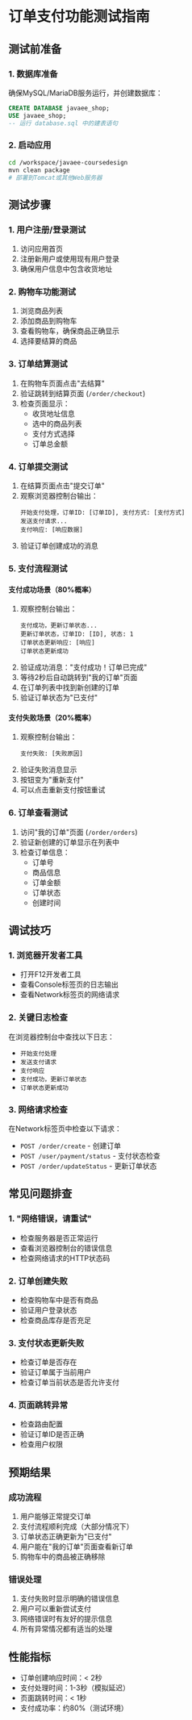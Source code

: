 # 订单支付功能测试指南

## 测试前准备

### 1. 数据库准备
确保MySQL/MariaDB服务运行，并创建数据库：
```sql
CREATE DATABASE javaee_shop;
USE javaee_shop;
-- 运行 database.sql 中的建表语句
```

### 2. 启动应用
```bash
cd /workspace/javaee-coursedesign
mvn clean package
# 部署到Tomcat或其他Web服务器
```

## 测试步骤

### 1. 用户注册/登录测试
1. 访问应用首页
2. 注册新用户或使用现有用户登录
3. 确保用户信息中包含收货地址

### 2. 购物车功能测试
1. 浏览商品列表
2. 添加商品到购物车
3. 查看购物车，确保商品正确显示
4. 选择要结算的商品

### 3. 订单结算测试
1. 在购物车页面点击"去结算"
2. 验证跳转到结算页面 (`/order/checkout`)
3. 检查页面显示：
   - 收货地址信息
   - 选中的商品列表
   - 支付方式选择
   - 订单总金额

### 4. 订单提交测试
1. 在结算页面点击"提交订单"
2. 观察浏览器控制台输出：
   ```
   开始支付处理，订单ID: [订单ID], 支付方式: [支付方式]
   发送支付请求...
   支付响应: [响应数据]
   ```
3. 验证订单创建成功的消息

### 5. 支付流程测试

#### 支付成功场景（80%概率）
1. 观察控制台输出：
   ```
   支付成功，更新订单状态...
   更新订单状态，订单ID: [ID], 状态: 1
   订单状态更新响应: [响应]
   订单状态更新成功
   ```
2. 验证成功消息："支付成功！订单已完成"
3. 等待2秒后自动跳转到"我的订单"页面
4. 在订单列表中找到新创建的订单
5. 验证订单状态为"已支付"

#### 支付失败场景（20%概率）
1. 观察控制台输出：
   ```
   支付失败: [失败原因]
   ```
2. 验证失败消息显示
3. 按钮变为"重新支付"
4. 可以点击重新支付按钮重试

### 6. 订单查看测试
1. 访问"我的订单"页面 (`/order/orders`)
2. 验证新创建的订单显示在列表中
3. 检查订单信息：
   - 订单号
   - 商品信息
   - 订单金额
   - 订单状态
   - 创建时间

## 调试技巧

### 1. 浏览器开发者工具
- 打开F12开发者工具
- 查看Console标签页的日志输出
- 查看Network标签页的网络请求

### 2. 关键日志检查
在浏览器控制台中查找以下日志：
- `开始支付处理`
- `发送支付请求`
- `支付响应`
- `支付成功，更新订单状态`
- `订单状态更新成功`

### 3. 网络请求检查
在Network标签页中检查以下请求：
- `POST /order/create` - 创建订单
- `POST /user/payment/status` - 支付状态检查
- `POST /order/updateStatus` - 更新订单状态

## 常见问题排查

### 1. "网络错误，请重试"
- 检查服务器是否正常运行
- 查看浏览器控制台的错误信息
- 检查网络请求的HTTP状态码

### 2. 订单创建失败
- 检查购物车中是否有商品
- 验证用户登录状态
- 检查商品库存是否充足

### 3. 支付状态更新失败
- 检查订单是否存在
- 验证订单属于当前用户
- 检查订单当前状态是否允许支付

### 4. 页面跳转异常
- 检查路由配置
- 验证订单ID是否正确
- 检查用户权限

## 预期结果

### 成功流程
1. 用户能够正常提交订单
2. 支付流程顺利完成（大部分情况下）
3. 订单状态正确更新为"已支付"
4. 用户能在"我的订单"页面查看新订单
5. 购物车中的商品被正确移除

### 错误处理
1. 支付失败时显示明确的错误信息
2. 用户可以重新尝试支付
3. 网络错误时有友好的提示信息
4. 所有异常情况都有适当的处理

## 性能指标
- 订单创建响应时间：< 2秒
- 支付处理时间：1-3秒（模拟延迟）
- 页面跳转时间：< 1秒
- 支付成功率：约80%（测试环境）